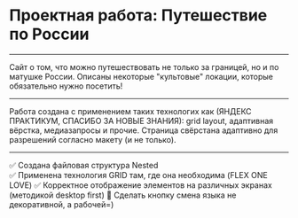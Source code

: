 # Проектная работа: Путешествие по России
____
Сайт о том, что можно путешествовать не только за границей, но и по матушке России. Описаны некоторые "культовые" локации, которые обязательно нужно посетить!  
____
Работа создана с применением таких технологих как (ЯНДЕКС ПРАКТИКУМ, СПАСИБО ЗА НОВЫЕ ЗНАНИЯ): grid layout, адаптивная вёрстка, медиазапросы и прочие. Страница свёрстана адаптивно для разрешений согласно макету (и не только).  
____
:white_check_mark: Создана файловая структура Nested  
:white_check_mark: Применена технология GRID там, где она необходима (FLEX ONE LOVE)
:white_check_mark: Корректное отображение элементов на различных экранах (методикой desktop first)
:black_square_button: Сделать кнопку смена языка не декоративной, а рабочей=)
